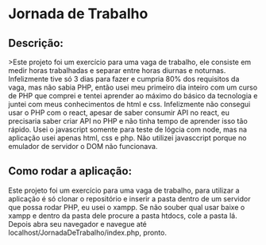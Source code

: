 <h1>Jornada de Trabalho</h1>

<h2>Descrição:</h2>
<p>>Este projeto foi um exercício para uma vaga de trabalho, ele consiste em medir horas trabalhadas e separar entre horas diurnas e noturnas. Infelizmente tive só 3 dias para fazer e cumpria 80% dos requisitos da vaga, mas não sabia PHP, então usei meu primeiro dia inteiro com um curso de PHP que comprei e tentei aprender ao máximo do básico da tecnologia e juntei com meus conhecimentos de html e css. Infelizmente não consegui usar o PHP com o react, apesar de saber consumir API no react, eu precisaria saber criar API no PHP e não tinha tempo de aprender isso tão rápido. Usei o javascript somente para teste de lógcia com node, mas na aplicação usei apenas html, css e php. Não utilizei javasccript porque no emulador de servidor o DOM não funcionava.</p>
<h2>Como rodar a aplicação:</h2>
<p>Este projeto foi um exercício para uma vaga de trabalho, para utilizar a aplicação é só clonar o repositório e inserir a pasta dentro de um servidor que possa rodar PHP,
eu usei o xampp. Se não souber qual usar baixe o xampp e dentro da pasta dele procure a pasta htdocs, cole a pasta lá. Depois abra seu navegador e navegue até localhost/JornadaDeTrabalho/index.php, pronto.</p>

